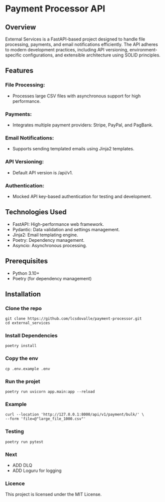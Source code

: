 # Payment Processor API

## Overview

External Services is a FastAPI-based project designed to handle file processing, payments, and email notifications efficiently. The API adheres to modern development practices, including API versioning, environment-specific configurations, and extensible architecture using SOLID principles.

## Features 
### File Processing:
- Processes large CSV files with asynchronous support for high performance.
### Payments:
- Integrates multiple payment providers: Stripe, PayPal, and PagBank.
### Email Notifications:
- Supports sending templated emails using Jinja2 templates.
### API Versioning:
- Default API version is /api/v1.
### Authentication:
- Mocked API key-based authentication for testing and development.

## Technologies Used
- FastAPI: High-performance web framework.
- Pydantic: Data validation and settings management.
- Jinja2: Email templating engine.
- Poetry: Dependency management.
- Asyncio: Asynchronous processing.

## Prerequisites
- Python 3.10+
- Poetry (for dependency management)

## Installation

### Clone the repo
```
git clone https://github.com/lcsdovalle/payment-processor.git
cd external_services
```

### Install Dependencies
```poetry install```

### Copy the env
```
cp .env.example .env

```

### Run the projet
```
poetry run uvicorn app.main:app --reload
```

### Example
```
curl --location 'http://127.0.0.1:8000/api/v1/payment/bulk/' \
--form 'file=@"large_file_1000.csv"'
```

### Testing
```
poetry run pytest
```

### Next
- ADD DLQ
- ADD Loguru for logging

### Licence
This project is licensed under the MIT License.
